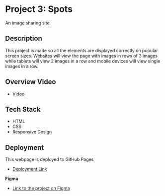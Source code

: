 # Project 3: Spots

An image sharing site.

## Description

This project is made so all the elements are displayed correctly on popular screen sizes. Websites will view the page with images in rows of 3 images while tablets will view 2 images in a row and mobile devices will view single images in a row.

## Overview Video

- [Video](https://www.icloud.com/iclouddrive/01bwE0MuuMuzColdqsrjbZ0fw#Desktop_2025.02.16_-_14.23.33.15)

## Tech Stack

- HTML
- CSS
- Responsive Design

## Deployment

This webpage is deployed to GitHub Pages

- [Deployment Link](https://revellebrent.github.io/se_project_spots/)

**Figma**

- [Link to the project on Figma](https://www.figma.com/file/BBNm2bC3lj8QQMHlnqRsga/Sprint-3-Project-%E2%80%94-Spots?type=design&node-id=2%3A60&mode=design&t=afgNFybdorZO6cQo-1)
